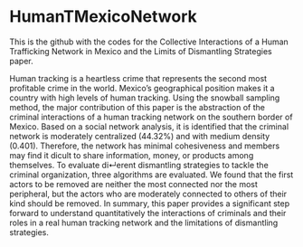 # HumanTMexicoNetwork
This is the github with the codes for the Collective Interactions of a Human Trafficking Network in Mexico and the Limits of Dismantling Strategies paper.

Human tracking is a heartless crime that represents the second most profitable crime in the world. Mexico’s geographical position makes it a country with high levels of human tracking. Using the snowball sampling method, the major contribution of this paper is the abstraction of the criminal interactions of a human tracking network on the southern border of Mexico. Based on a social network analysis, it is identified that the criminal network is moderately centralized (44.32%) and with medium density (0.401). Therefore, the network has minimal cohesiveness and members may find it dicult to share information, money, or products among themselves. To evaluate di↵erent dismantling strategies to tackle the criminal organization, three algorithms are evaluated. We found that the first actors to be removed are neither the most connected nor the most peripheral, but the actors who are moderately connected to others of their kind should be removed. In summary, this paper provides a significant step forward to understand quantitatively the interactions of criminals and their roles in a real human tracking network and the limitations of dismantling strategies.
